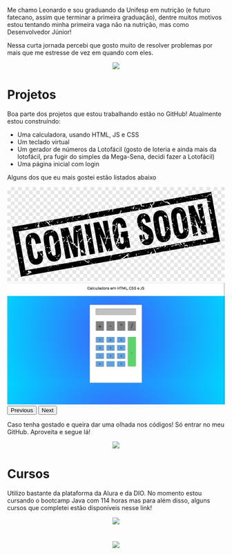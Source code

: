 <link href="style.css" rel="stylesheet">
<link href="https://cdn.jsdelivr.net/npm/bootstrap@5.3.0-alpha1/dist/css/bootstrap.min.css" rel="stylesheet" integrity="sha384-GLhlTQ8iRABdZLl6O3oVMWSktQOp6b7In1Zl3/Jr59b6EGGoI1aFkw7cmDA6j6gD" crossorigin="anonymous">

Me chamo Leonardo e sou graduando da Unifesp em nutrição (e futuro fatecano, assim que terminar a primeira graduação),
dentre muitos motivos estou tentando minha primeira vaga não na nutrição, mas como Desenvolvedor Júnior!

Nessa curta jornada percebi que gosto muito de resolver problemas por mais que me estresse de vez em quando com eles.

<div>
<center>
     <img width="500cm" src="https://github-readme-stats.vercel.app/api/top-langs/?username=leonardosf98&theme=midnight-purple&show_icons=true&hide_title=true">
</center>
</div>

# Projetos

Boa parte dos projetos que estou trabalhando estão no GitHub! Atualmente estou construíndo:

- Uma calculadora, usando HTML, JS e CSS
- Um teclado virtual
- Um gerador de números da Lotofácil (gosto de loteria e ainda mais da lotofácil, pra fugir do simples da Mega-Sena,
  decidi fazer a Lotofácil)
- Uma página inicial com login

Alguns dos que eu mais gostei estão listados abaixo

<div id="carouselExample" class="carousel slide">
     <div class="carousel-inner">
          <div class="carousel-item active">
               <img src="embreve.png" class="d-block w-100" alt="Em breve escrito em letras garrafais">
          </div>
          <div class="carousel-item">
               <a href="https://calculadora-leonardosf98.netlify.app/" target="blank">  <img src="calculadora.png" class="d-block w-100" alt="Imagem da página da calculadora"></a> 
          </div>
          </div>
        <button class="carousel-control-prev" type="button" data-bs-target="#carouselExample" data-bs-slide="prev">
          <span class="carousel-control-prev-icon" aria-hidden="true"></span>
          <span class="visually-hidden">Previous</span>
        </button>
        <button class="carousel-control-next" type="button" data-bs-target="#carouselExample" data-bs-slide="next">
          <span class="carousel-control-next-icon" aria-hidden="true"></span>
          <span class="visually-hidden">Next</span>
        </button>
</div>

Caso tenha gostado e queira dar uma olhada nos códigos! Só entrar no meu GitHub. Aproveita e segue lá!

<center>
 <a href="https://github.com/leonardosf98" target="_blank"> <img width="400cm" src="https://github.githubassets.com/images/modules/logos_page/GitHub-Mark.png"> </a>
</center>

# Cursos

Utilizo bastante da plataforma da Alura e da DIO. No momento estou cursando o bootcamp Java com 114 horas mas para além disso, alguns cursos que completei estão disponíveis nesse link!

<center>
<a href="https://cursos.alura.com.br/user/leonardo-f98" target="_blank"> <img width="200cm" src="https://play-lh.googleusercontent.com/IDLZXWHLCVun428g_YGnR2HgnoIUlIRNfkmEEM0hmrzhBKZrhJ5UwM0_eHaWQT4gXAs"> </a> 
<br>
<br>
<br>
<a href="https://web.dio.me/users/leonardo-f98?tab=skills" target="_blank"> <img align="center" width="250cm" src="https://hermes.digitalinnovation.one/companies/a169bb67-5f72-4289-9778-fcea58dfa19a.png"> </a>

</center>

<script src="https://cdn.jsdelivr.net/npm/bootstrap@5.3.0-alpha1/dist/js/bootstrap.bundle.min.js" integrity="sha384-w76AqPfDkMBDXo30jS1Sgez6pr3x5MlQ1ZAGC+nuZB+EYdgRZgiwxhTBTkF7CXvN" crossorigin="anonymous"></script>
